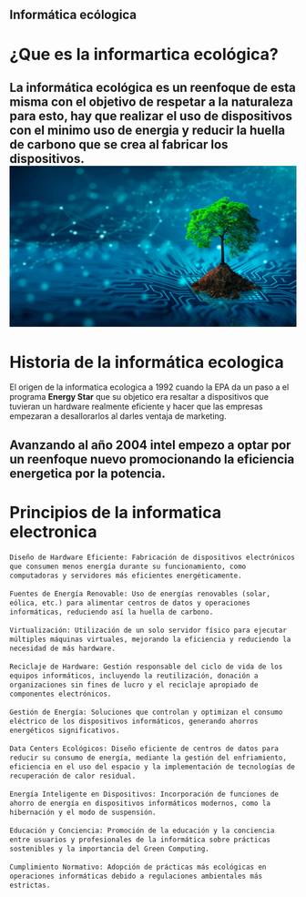 ## Informática ecólogica
# ¿Que es la informartica ecológica?
La informática ecológica es un reenfoque de esta misma con el objetivo de respetar a la naturaleza para esto, hay que realizar el uso de dispositivos con el **minimo** uso de energia y reducir la huella de carbono que se crea al fabricar los dispositivos.
![planta.jpg](imagenes/planta.jpg) 
---
# Historia de la informática ecologica 
El origen de la informatica ecologica a 1992 cuando la EPA da un paso a el programa **Energy Star** que su objetico era resaltar a dispositivos que tuvieran un hardware realmente eficiente y hacer que las empresas empezaran a desallorarlos al darles ventaja de marketing.

Avanzando al año 2004 intel empezo a optar por un reenfoque nuevo promocionando la eficiencia energetica por la potencia.
----
# Principios de la informatica electronica
    Diseño de Hardware Eficiente: Fabricación de dispositivos electrónicos que consumen menos energía durante su funcionamiento, como computadoras y servidores más eficientes energéticamente.

    Fuentes de Energía Renovable: Uso de energías renovables (solar, eólica, etc.) para alimentar centros de datos y operaciones informáticas, reduciendo así la huella de carbono.

    Virtualización: Utilización de un solo servidor físico para ejecutar múltiples máquinas virtuales, mejorando la eficiencia y reduciendo la necesidad de más hardware.

    Reciclaje de Hardware: Gestión responsable del ciclo de vida de los equipos informáticos, incluyendo la reutilización, donación a organizaciones sin fines de lucro y el reciclaje apropiado de componentes electrónicos.

    Gestión de Energía: Soluciones que controlan y optimizan el consumo eléctrico de los dispositivos informáticos, generando ahorros energéticos significativos.

    Data Centers Ecológicos: Diseño eficiente de centros de datos para reducir su consumo de energía, mediante la gestión del enfriamiento, eficiencia en el uso del espacio y la implementación de tecnologías de recuperación de calor residual.

    Energía Inteligente en Dispositivos: Incorporación de funciones de ahorro de energía en dispositivos informáticos modernos, como la hibernación y el modo de suspensión.

    Educación y Conciencia: Promoción de la educación y la conciencia entre usuarios y profesionales de la informática sobre prácticas sostenibles y la importancia del Green Computing.

    Cumplimiento Normativo: Adopción de prácticas más ecológicas en operaciones informáticas debido a regulaciones ambientales más estrictas.
